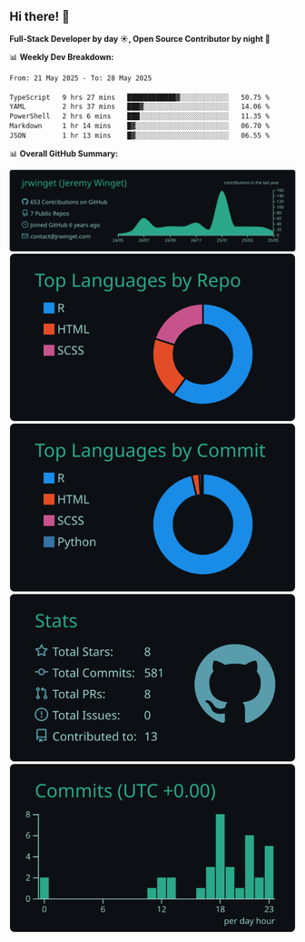 ## Hi there! 👋

**Full-Stack Developer by day ☀️, Open Source Contributor by night 🌙**

📊 **Weekly Dev Breakdown:**
<!--START_SECTION:waka-->

```txt
From: 21 May 2025 - To: 28 May 2025

TypeScript   9 hrs 27 mins   ████████████▓░░░░░░░░░░░░   50.75 %
YAML         2 hrs 37 mins   ███▓░░░░░░░░░░░░░░░░░░░░░   14.06 %
PowerShell   2 hrs 6 mins    ███░░░░░░░░░░░░░░░░░░░░░░   11.35 %
Markdown     1 hr 14 mins    █▓░░░░░░░░░░░░░░░░░░░░░░░   06.70 %
JSON         1 hr 13 mins    █▓░░░░░░░░░░░░░░░░░░░░░░░   06.55 %
```

<!--END_SECTION:waka-->

📊 **Overall GitHub Summary:**

[![](https://raw.githubusercontent.com/jrwinget/jrwinget/main/profile-summary-card-output/gotham/0-profile-details.svg)](https://github.com/vn7n24fzkq/github-profile-summary-cards)
[![](https://raw.githubusercontent.com/jrwinget/jrwinget/main/profile-summary-card-output/gotham/1-repos-per-language.svg)](https://github.com/vn7n24fzkq/github-profile-summary-cards) [![](https://raw.githubusercontent.com/jrwinget/jrwinget/main/profile-summary-card-output/gotham/2-most-commit-language.svg)](https://github.com/vn7n24fzkq/github-profile-summary-cards)
[![](https://raw.githubusercontent.com/jrwinget/jrwinget/main/profile-summary-card-output/gotham/3-stats.svg)](https://github.com/vn7n24fzkq/github-profile-summary-cards) [![](https://raw.githubusercontent.com/jrwinget/jrwinget/main/profile-summary-card-output/gotham/4-productive-time.svg)](https://github.com/vn7n24fzkq/github-profile-summary-cards)
